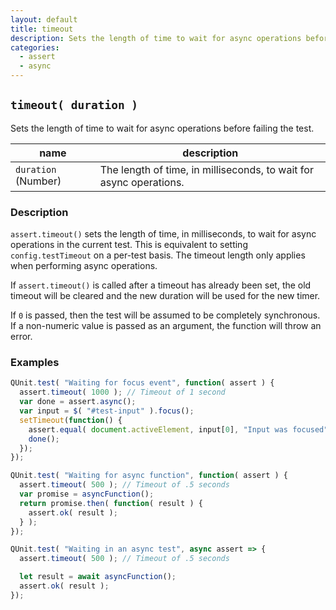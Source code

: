 ```yaml
---
layout: default
title: timeout
description: Sets the length of time to wait for async operations before failing the test.
categories:
  - assert
  - async
---
```


## `timeout( duration )`

Sets the length of time to wait for async operations before failing the test.

| name | description |
|------|-------------|
| `duration` (Number) | The length of time, in milliseconds, to wait for async operations. |

### Description

`assert.timeout()` sets the length of time, in milliseconds, to wait for async operations in the current test. This is equivalent to setting `config.testTimeout` on a per-test basis. The timeout length only applies when performing async operations.

If `assert.timeout()` is called after a timeout has already been set, the old timeout will be cleared and the new duration will be used for the new timer.

If `0` is passed, then the test will be assumed to be completely synchronous. If a non-numeric value is passed as an argument, the function will throw an error.

### Examples

```js
QUnit.test( "Waiting for focus event", function( assert ) {
  assert.timeout( 1000 ); // Timeout of 1 second
  var done = assert.async();
  var input = $( "#test-input" ).focus();
  setTimeout(function() {
    assert.equal( document.activeElement, input[0], "Input was focused" );
    done();
  });
});
```

```js
QUnit.test( "Waiting for async function", function( assert ) {
  assert.timeout( 500 ); // Timeout of .5 seconds
  var promise = asyncFunction();
  return promise.then( function( result ) {
    assert.ok( result );
  } );
});
```

```js
QUnit.test( "Waiting in an async test", async assert => {
  assert.timeout( 500 ); // Timeout of .5 seconds

  let result = await asyncFunction();
  assert.ok( result );
});
```
